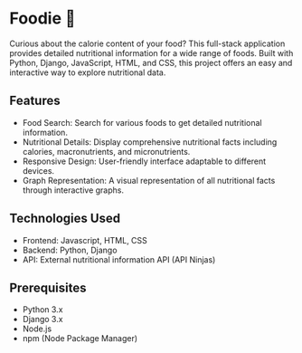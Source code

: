 # Foodie 🍏
Curious about the calorie content of your food? This full-stack application provides detailed nutritional information for a wide range of foods. Built with Python, Django, JavaScript, HTML, and CSS, this project offers an easy and interactive way to explore nutritional data.

## Features 
- Food Search: Search for various foods to get detailed nutritional information.
- Nutritional Details: Display comprehensive nutritional facts including calories, macronutrients, and micronutrients.
- Responsive Design: User-friendly interface adaptable to different devices.
- Graph Representation: A visual representation of all nutritional facts through interactive graphs.

## Technologies Used 
- Frontend: Javascript, HTML, CSS
- Backend: Python, Django
- API: External nutritional information API (API Ninjas)

## Prerequisites
- Python 3.x
- Django 3.x
- Node.js
- npm (Node Package Manager)

